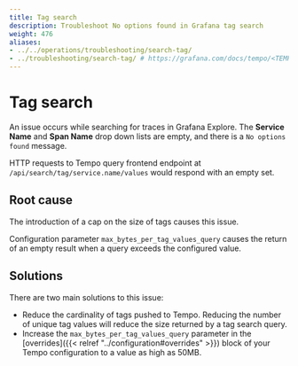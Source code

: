 ```yaml
---
title: Tag search
description: Troubleshoot No options found in Grafana tag search
weight: 476
aliases:
- ../../operations/troubleshooting/search-tag/
- ../troubleshooting/search-tag/ # https://grafana.com/docs/tempo/<TEMPO_VERSION>/troubleshooting/search-tag/
---
```


# Tag search

An issue occurs while searching for traces in Grafana Explore. The **Service Name** and **Span Name** drop down lists are empty, and there is a `No options found` message.

HTTP requests to Tempo query frontend endpoint at `/api/search/tag/service.name/values` would respond with an empty set.


## Root cause

The introduction of a cap on the size of tags causes this issue.

Configuration parameter `max_bytes_per_tag_values_query` causes the return of an empty result
when a query exceeds the configured value.

## Solutions

There are two main solutions to this issue:

* Reduce the cardinality of tags pushed to Tempo. Reducing the number of unique tag values will reduce the size returned by a tag search query.
* Increase the `max_bytes_per_tag_values_query` parameter in the [overrides]({{< relref "../configuration#overrides" >}}) block of your Tempo configuration to a value as high as 50MB.
